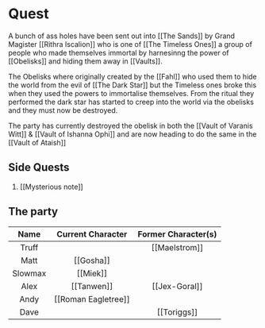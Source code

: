# Quest
A bunch of ass holes have been sent out into [[The Sands]] by Grand Magister [[Rithra Iscalion]] who is one of [[The Timeless Ones]] a group of people who made themselves immortal by harnesinng the power of [[Obelisks]] and hiding them away in [[Vaults]].

The Obelisks where originally created by the [[Fahl]] who used them to hide the world from the evil of [[The Dark Star]] but the Timeless ones broke this when they used the powers to immortalise themselves. From the ritual they performed the dark star has started to creep into the world via the obelisks and they must now be destroyed.

The party has currently destroyed the obelisk in both the [[Vault of Varanis Witt]] & [[Vault of Ishanna Ophi]] and are now heading to do the same in the [[Vault of Ataish]]

## Side Quests
1. [[Mysterious note]]

## The party 

| Name | Current Character | Former Character(s) |
| :----: | :-----: | :-------------------------: |
| Truff | | [[Maelstrom]]
| Matt | [[Gosha]] |
| Slowmax | [[Miek]] |
| Alex | [[Tanwen]] | [[Jex-Goral]]
| Andy | [[Roman Eagletree]]|
| Dave | |[[Toriggs]]





